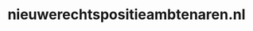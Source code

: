 ---
layout: post
title:  "nieuwerechtspositieambtenaren.nl"
internal_url:  "/dutchgov/nieuwerechtspositieambtenaren.nl.html"
subdomains_count: 2
all_subdomains_count: 2
urls_count: 2
ssl_rank: 0
http_rank: 75
url_link: /data/nieuwerechtspositieambtenaren.nl/urls.txt
all_subdomains_link: /data/nieuwerechtspositieambtenaren.nl/all_subdomains.txt
subdomains_link: /data/nieuwerechtspositieambtenaren.nl/subdomains.txt
categories: dutchgov
---